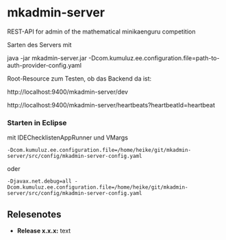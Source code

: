 # mkadmin-server

REST-API for admin of the mathematical minikaenguru competition

Sarten des Servers mit

java -jar mkadmin-server.jar -Dcom.kumuluz.ee.configuration.file=path-to-auth-provider-config.yaml

Root-Resource zum Testen, ob das Backend da ist:

http://localhost:9400/mkadmin-server/dev

http://localhost:9400/mkadmin-server/heartbeats?heartbeatId=heartbeat


### Starten in Eclipse

mit IDEChecklistenAppRunner und VMargs

	-Dcom.kumuluz.ee.configuration.file=/home/heike/git/mkadmin-server/src/config/mkadmin-server-config.yaml

oder

	-Djavax.net.debug=all -Dcom.kumuluz.ee.configuration.file=/home/heike/git/mkadmin-server/src/config/mkadmin-server-config.yaml


## Relesenotes

* __Release x.x.x:__ text
